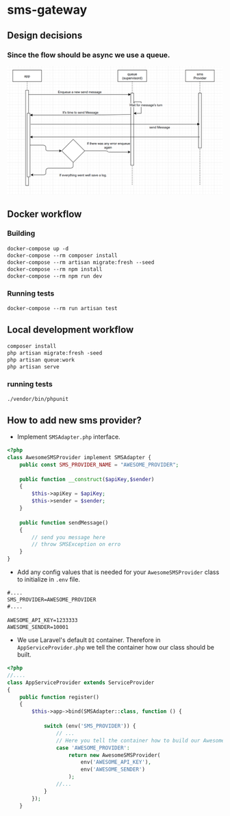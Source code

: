 # sms-gateway

## Design decisions

### Since the flow should be async we use a queue.

[<img src="docs/design-diagram.png">]("https://github.com/beekalam/sms-gateway")

###

## Docker workflow

### Building

```shell
docker-compose up -d
docker-compose --rm composer install
docker-compose --rm artisan migrate:fresh --seed
docker-compose --rm npm install
docker-compose --rm npm run dev
```

### Running tests

```
docker-compose --rm run artisan test
```

## Local development workflow

```
composer install
php artisan migrate:fresh -seed
php artisan queue:work
php artisan serve
```

### running tests
```
./vendor/bin/phpunit
```

## How to add new sms provider?

- Implement `SMSAdapter.php` interface.

```php
<?php
class AwesomeSMSProvider implement SMSAdapter {
    public const SMS_PROVIDER_NAME = "AWESOME_PROVIDER";

    public function __construct($apiKey,$sender)
    {
        $this->apiKey = $apiKey;
        $this->sender = $sender;
    }

    public function sendMessage()
    {
        // send you message here
        // throw SMSException on erro
    }
}
```

- Add any config values that is needed for your `AwesomeSMSProvider` class to initialize in `.env` file.

```
#....
SMS_PROVIDER=AWESOME_PROVIDER
#....

AWESOME_API_KEY=1233333
AWESOME_SENDER=10001
```

- We use Laravel's default `DI` container. Therefore in `AppServiceProvider.php` we tell the container how our class should be built.

```php
<?php
//....
class AppServiceProvider extends ServiceProvider
{
    public function register()
    {
        $this->app->bind(SMSAdapter::class, function () {

            switch (env('SMS_PROVIDER')) {
                // ...
                // Here you tell the container how to build our AwesomeSMSProvider class
                case 'AWESOME_PROVIDER':
                    return new AwesomeSMSProvider(
                        env('AWESOME_API_KEY'),
                        env('AWESOME_SENDER')
                    );
                //...
            }
        });
    }
```
